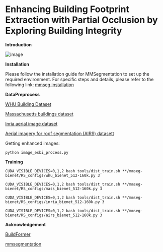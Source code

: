 # **Enhancing Building Footprint Extraction with Partial Occlusion by Exploring Building Integrity**

**Introduction**

![image](https://github.com/user-attachments/assets/3342724c-68ab-400e-ba7e-9e8e759be157)

**Installation**
 
Please follow the installation guide for MMSegmentation to set up the required environment. For specific steps and details, please refer to the following link: [mmseg installation](https://github.com/open-mmlab/mmsegmentation/blob/main/docs/en/get_started.md#installation)


**DataPreprocess**

[WHU Building Dataset](https://study.rsgis.whu.edu.cn/pages/download/building_dataset.html)

[Massachusetts buildings dataset](https://www.kaggle.com/datasets/balraj98/massachusetts-buildings-dataset)

[Inria aerial image dataset](https://project.inria.fr/aerialimagelabeling/)

[Aerial imagery for roof segmentation (AIRS) datasett](https://www.airs-dataset.com/)


Getting enhanced images:  

```python image_esbi_process.py ```

**Training**

```
CUDA_VISIBLE_DEVICES=0,1,2 bash tools/dist_train.sh **/mmseg-bienet/RS_configs/whu_bienet_512-160k.py 3
```

```
CUDA_VISIBLE_DEVICES=0,1,2 bash tools/dist_train.sh **/mmseg-bienet/RS_configs/mass_bienet_512-160k.py 3
```

```
CUDA_VISIBLE_DEVICES=0,1,2 bash tools/dist_train.sh **/mmseg-bienet/RS_configs/inria_bienet_512-160k.py 3
```

```
CUDA_VISIBLE_DEVICES=0,1,2 bash tools/dist_train.sh **/mmseg-bienet/RS_configs/airs_bienet_512-160k.py 3
```

**Acknowledgement**

[BuildFormer](https://github.com/WangLibo1995/BuildFormer) 

[mmsegmentation](https://github.com/open-mmlab/mmsegmentation) 

